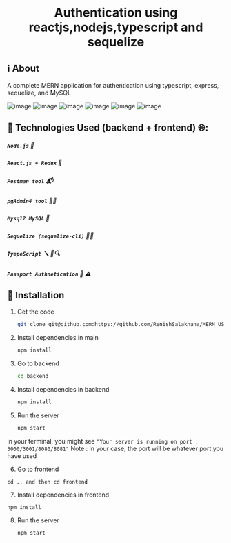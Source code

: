 <h1 align="center">Authentication using reactjs,nodejs,typescript and sequelize </h1>

## :information_source: About

A complete MERN application for authentication using typescript, express, sequelize, and MySQL

![image](https://github.com/RenishSalakhana/MERN_USER_AUTHENTICATION_APP/assets/67519562/3d2423ba-0544-4891-bf5d-fd87ca16a11c) ![image](https://github.com/RenishSalakhana/MERN_USER_AUTHENTICATION_APP/assets/67519562/825a4d9b-62b8-4a4b-8b03-2c93878b9222)
![image](https://github.com/RenishSalakhana/MERN_USER_AUTHENTICATION_APP/assets/67519562/44450b5d-46c0-4624-891e-51c287cd5640)
 ![image](https://github.com/RenishSalakhana/MERN_USER_AUTHENTICATION_APP/assets/67519562/ad68bd68-6aca-4a26-ab16-d6013bc02612)
 ![image](https://github.com/RenishSalakhana/MERN_USER_AUTHENTICATION_APP/assets/67519562/365ca9e5-fdce-45fd-ba0e-e1ce077f582a) ![image](https://github.com/RenishSalakhana/MERN_USER_AUTHENTICATION_APP/assets/67519562/965bc305-82fc-43f7-9345-53e30cc48734)


## :hammer: Technologies Used (backend + frontend) 🌐:

##### `Node.js` 🌳
##### `React.js + Redux` 🧵
##### `Postman tool` 📬
##### `pgAdmin4 tool` 🧙‍♂️
##### `Mysql2 MySQL` 🐬
##### `Sequelize (sequelize-cli)` 🧞‍♂️
##### `TyepeScript` 🪛 🚫🔍
##### `Passport Authnetication` 🧭 ⚠️

## :rocket: Installation
1. Get the code

    ```bash
    git clone git@github.com:https://github.com/RenishSalakhana/MERN_USER_AUTHENTICATION_APP.git && cd MERN_USER_AUTHENTICATION_APP
    ```
2. Install dependencies in main

    ```bash
    npm install
    ```
3. Go to backend
   
   ```bash
   cd backend 
    ```
4. Install dependencies in backend 
    
    ```bash
    npm install
    ```
5. Run the server
    
    ```bash
   npm start 
    ```
in your terminal, you might see `"Your server is running on port : 3000/3001/8080/8081"`
Note : in your case, the port will be whatever port you have used 

6. Go to frontend 

```
cd .. and then cd frontend 
```
7. Install dependencies in frontend

```
npm install
``` 
8. Run the server
    
    ```bash
   npm start 
    ```
